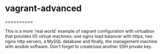 # vagrant-advanced
==========

This is a more 'real world' example of vagrant configuration with virtualbox that provides 05 virtual machines: one nginx load balancer with https, two nginx http servers, a MySQL database and finally, the management machine with ansible software. Don't forget to create/use another SSH private key.
